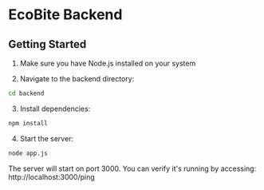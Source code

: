 # EcoBite Backend

## Getting Started

1. Make sure you have Node.js installed on your system

2. Navigate to the backend directory:
```bash
cd backend
```

3. Install dependencies:
```bash
npm install
```

4. Start the server:
```bash
node app.js
```

The server will start on port 3000. You can verify it's running by accessing:
http://localhost:3000/ping